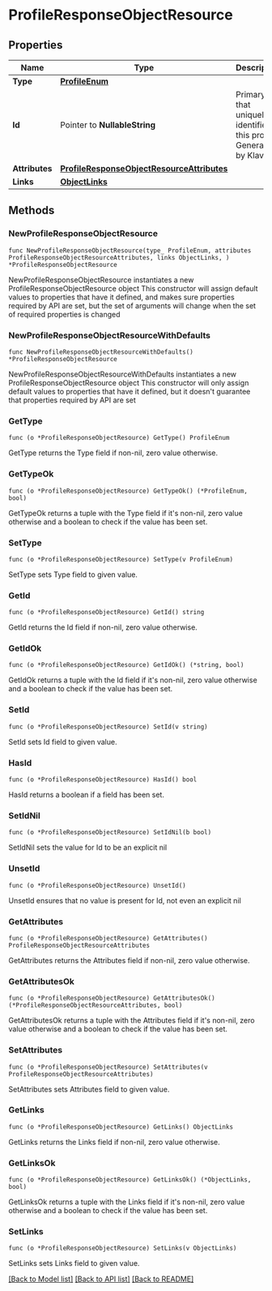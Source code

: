 # ProfileResponseObjectResource

## Properties

Name | Type | Description | Notes
------------ | ------------- | ------------- | -------------
**Type** | [**ProfileEnum**](ProfileEnum.md) |  | 
**Id** | Pointer to **NullableString** | Primary key that uniquely identifies this profile. Generated by Klaviyo. | [optional] 
**Attributes** | [**ProfileResponseObjectResourceAttributes**](ProfileResponseObjectResourceAttributes.md) |  | 
**Links** | [**ObjectLinks**](ObjectLinks.md) |  | 

## Methods

### NewProfileResponseObjectResource

`func NewProfileResponseObjectResource(type_ ProfileEnum, attributes ProfileResponseObjectResourceAttributes, links ObjectLinks, ) *ProfileResponseObjectResource`

NewProfileResponseObjectResource instantiates a new ProfileResponseObjectResource object
This constructor will assign default values to properties that have it defined,
and makes sure properties required by API are set, but the set of arguments
will change when the set of required properties is changed

### NewProfileResponseObjectResourceWithDefaults

`func NewProfileResponseObjectResourceWithDefaults() *ProfileResponseObjectResource`

NewProfileResponseObjectResourceWithDefaults instantiates a new ProfileResponseObjectResource object
This constructor will only assign default values to properties that have it defined,
but it doesn't guarantee that properties required by API are set

### GetType

`func (o *ProfileResponseObjectResource) GetType() ProfileEnum`

GetType returns the Type field if non-nil, zero value otherwise.

### GetTypeOk

`func (o *ProfileResponseObjectResource) GetTypeOk() (*ProfileEnum, bool)`

GetTypeOk returns a tuple with the Type field if it's non-nil, zero value otherwise
and a boolean to check if the value has been set.

### SetType

`func (o *ProfileResponseObjectResource) SetType(v ProfileEnum)`

SetType sets Type field to given value.


### GetId

`func (o *ProfileResponseObjectResource) GetId() string`

GetId returns the Id field if non-nil, zero value otherwise.

### GetIdOk

`func (o *ProfileResponseObjectResource) GetIdOk() (*string, bool)`

GetIdOk returns a tuple with the Id field if it's non-nil, zero value otherwise
and a boolean to check if the value has been set.

### SetId

`func (o *ProfileResponseObjectResource) SetId(v string)`

SetId sets Id field to given value.

### HasId

`func (o *ProfileResponseObjectResource) HasId() bool`

HasId returns a boolean if a field has been set.

### SetIdNil

`func (o *ProfileResponseObjectResource) SetIdNil(b bool)`

 SetIdNil sets the value for Id to be an explicit nil

### UnsetId
`func (o *ProfileResponseObjectResource) UnsetId()`

UnsetId ensures that no value is present for Id, not even an explicit nil
### GetAttributes

`func (o *ProfileResponseObjectResource) GetAttributes() ProfileResponseObjectResourceAttributes`

GetAttributes returns the Attributes field if non-nil, zero value otherwise.

### GetAttributesOk

`func (o *ProfileResponseObjectResource) GetAttributesOk() (*ProfileResponseObjectResourceAttributes, bool)`

GetAttributesOk returns a tuple with the Attributes field if it's non-nil, zero value otherwise
and a boolean to check if the value has been set.

### SetAttributes

`func (o *ProfileResponseObjectResource) SetAttributes(v ProfileResponseObjectResourceAttributes)`

SetAttributes sets Attributes field to given value.


### GetLinks

`func (o *ProfileResponseObjectResource) GetLinks() ObjectLinks`

GetLinks returns the Links field if non-nil, zero value otherwise.

### GetLinksOk

`func (o *ProfileResponseObjectResource) GetLinksOk() (*ObjectLinks, bool)`

GetLinksOk returns a tuple with the Links field if it's non-nil, zero value otherwise
and a boolean to check if the value has been set.

### SetLinks

`func (o *ProfileResponseObjectResource) SetLinks(v ObjectLinks)`

SetLinks sets Links field to given value.



[[Back to Model list]](../README.md#documentation-for-models) [[Back to API list]](../README.md#documentation-for-api-endpoints) [[Back to README]](../README.md)



